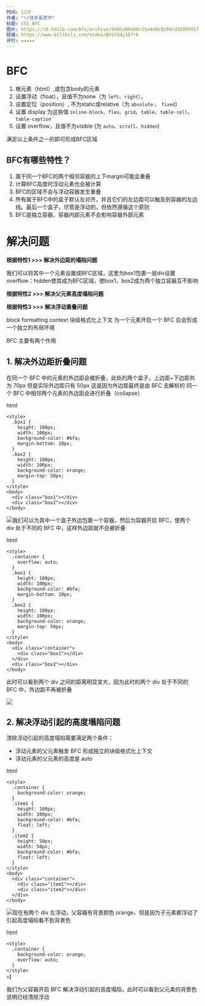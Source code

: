 ```yaml
---
时间: 11分
作者: "\r技术蛋老师"
标题: CSS BFC
图片: https://i0.hdslb.com/bfs/archive/9405a00ab6c35e4e0c929dcd3b99d91749bacef8.jpg@480w_300h_1c_!web-space-channel-video.webp
链接: https://www.bilibili.com/video/BV1h54y1D7rb
评价: ★★★★★
---
```

# BFC

1. 根元素（html）,或包含body的元素
2. 设置浮动（float），且值不为none（为 `left`、`right`），
3. 设置定位（position）, 不为static或relative（为 `absolute` 、 `fixed`）
4. 设置 display 为这些值 `inline-block`、`flex`、`grid`、`table`、`table-cell`、`table-caption`
5. 设置 overflow，且值不为visible (为 `auto`、`scroll`、`hidden`)

满足以上条件之一的即可形成BFC区域

 

## BFC有哪些特性？

1. 属于同一个BFC的两个相邻容器的上下margin可能会重叠
2. 计算BFC高度时浮动元素也会被计算
3. BFC的区域不会与浮动容器发生重叠
4. 所有属于BFC中的盒子默认左对齐，并且它们的左边距可以触及到容器的左边线。最后一个盒子，尽管是浮动的，但依然遵循这个原则
5. BFC是独立容器，容器内部元素不会影响容器外部元素

# 解决问题

**根据特性1 >>> 解决外边距的塌陷问题**

我们可以将其中一个元素设置成BFC区域，这里为box1包裹一层div设置overflow：hidden使其成为BFC区域，使box1，box2成为两个独立容器互不影响

**根据特性2 >>> 解决父元素高度塌陷问题**



**根据特性3 >>> 解决浮动重叠问题**



block formatting context 块级格式化上下文 为一个元素开启一个 BFC 后会形成一个独立的布局环境

BFC 主要有两个作用

## 1. 解决外边距折叠问题[​](https://richard-docs.netlify.app/notes/css/n-002#_1-%E8%A7%A3%E5%86%B3%E5%A4%96%E8%BE%B9%E8%B7%9D%E6%8A%98%E5%8F%A0%E9%97%AE%E9%A2%98)

在同一个 BFC 中的元素的外边距会被折叠，此处的两个盒子，上边距+下边距共为 70px 但是实际外边距只有 50px 这是因为外边距最终是由 BFC 去解析的 同一个 BFC 中相邻两个元素的外边距会进行折叠（collapse）

html

```
<style>
  .box1 {
    height: 100px;
    width: 100px;
    background-color: #bfa;
    margin-bottom: 20px;
  }
  .box2 {
    height: 100px;
    width: 100px;
    background-color: orange;
    margin-top: 50px;
  }
</style>
<body>
  <div class="box1"></div>
  <div class="box2"></div>
</body>
```



![](https://img-blog.csdnimg.cn/220491952c87443b8781b5d7841cc6d4.png)我们可以为其中一个盒子外边包裹一个容器，然后为容器开启 BFC，使两个 div 处于不同的 BFC 中，这样外边距就不会被折叠

html

```
<style>
  .container {
    overflow: auto;
  }
  .box1 {
    height: 100px;
    width: 100px;
    background-color: #bfa;
    margin-bottom: 20px;
  }
  .box2 {
    height: 100px;
    width: 100px;
    background-color: orange;
    margin-top: 50px;
  }
</style>
<body>
  <div class="container">
    <div class="box1"></div>
  </div>
  <div class="box2"></div>
</body>
```



此时可以看到两个 div 之间的距离明显变大，因为此时的两个 div 处于不同的 BFC 中，外边距不再被折叠

![](https://img-blog.csdnimg.cn/802f778f50264d6f853c60d82e5382d1.png)

## 2. 解决浮动引起的高度塌陷问题[​](https://richard-docs.netlify.app/notes/css/n-002#_2-%E8%A7%A3%E5%86%B3%E6%B5%AE%E5%8A%A8%E5%BC%95%E8%B5%B7%E7%9A%84%E9%AB%98%E5%BA%A6%E5%A1%8C%E9%99%B7%E9%97%AE%E9%A2%98)

清除浮动引起的高度塌陷需要满足两个条件：

- 浮动元素的父元素触发 BFC 形成独立的块级格式化上下文
- 浮动元素的父元素的高度是 auto

html

```
<style>
  .container {
    background-color: orange;
  }
  .item1 {
    height: 100px;
    width: 100px;
    background-color: #bfa;
    float: left;
  }
  .item2 {
    height: 50px;
    width: 50px;
    background-color: #bfa;
    float: left;
  }
</style>
<body>
  <div class="container">
    <div class="item1"></div>
    <div class="item2"></div>
  </div>
</body>
```



![](https://img-blog.csdnimg.cn/c271d2da33cd41b0999ef07ab36e1bf6.png)现在有两个 div 左浮动，父容器有背景颜色 orange，但是因为子元素都浮动了引起高度塌陷看不到背景色

html

```
<style>
  .container {
    background-color: orange;
    overflow: auto;
  }
</style>
>】
```



我们为父容器开启 BFC 解决浮动引起的高度塌陷，此时可以看到父元素的背景色 说明已经清除浮动